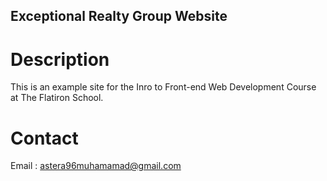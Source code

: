 Exceptional Realty Group Website
---

# Description

This is an example site for the Inro to Front-end Web Development
 Course at The Flatiron School.

# Contact

Email : astera96muhamamad@gmail.com